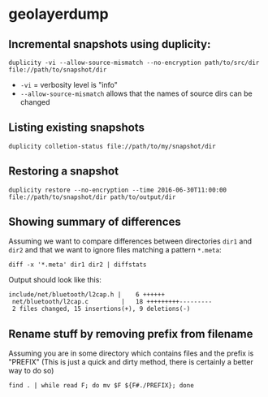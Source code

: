 # geolayerdump


## Incremental snapshots using **duplicity**:
```
duplicity -vi --allow-source-mismatch --no-encryption path/to/src/dir file://path/to/snapshot/dir
```
- `-vi` = verbosity level is "info"
- `--allow-source-mismatch` allows that the names of source dirs can be changed

## Listing existing snapshots
```
duplicity colletion-status file://path/to/my/snapshot/dir
```

## Restoring a snapshot
```
duplicity restore --no-encryption --time 2016-06-30T11:00:00 file://path/to/snapshot/dir path/to/output/dir
```

## Showing summary of differences
Assuming we want to compare differences between directories `dir1` and `dir2` and that we want to ignore files matching a pattern `*.meta`:
```
diff -x '*.meta' dir1 dir2 | diffstats
```
Output should look like this:
```
include/net/bluetooth/l2cap.h |    6 ++++++
 net/bluetooth/l2cap.c         |   18 +++++++++---------
 2 files changed, 15 insertions(+), 9 deletions(-)
```

## Rename stuff by removing prefix from filename
Assuming you are in some directory which contains files and the prefix is "PREFIX"
(This is just a quick and dirty method, there is certainly a better way to do so)
```
find . | while read F; do mv $F ${F#./PREFIX}; done
```
